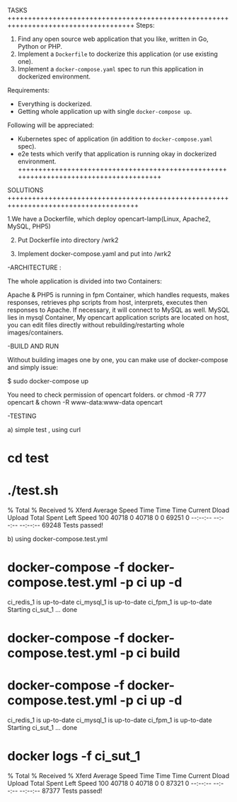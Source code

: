 TASKS
+++++++++++++++++++++++++++++++++++++++++++++++++++++++++++++++++++++++++++++++++++++
Steps:
1. Find any open source web application that you like, written in Go, Python or PHP.
2. Implement a `Dockerfile` to dockerize this application (or use existing one).
3. Implement a `docker-compose.yaml` spec to run this application in dockerized environment. 

Requirements:
- Everything is dockerized.
- Getting whole application up with single `docker-compose up`.

Following will be appreciated:
- Kubernetes spec of application (in addition to `docker-compose.yaml` spec).
- e2e tests which verify that application is running okay in dockerized environment.
++++++++++++++++++++++++++++++++++++++++++++++++++++++++++++++++++++++++++++++++++++++

SOLUTIONS
++++++++++++++++++++++++++++++++++++++++++++++++++++++++++++++++++++++++++++++++++++++

1.We have a Dockerfile, which deploy opencart-lamp(Linux, Apache2, MySQL, PHP5)

2. Put Dockerfile into directory /wrk2

3. Implement docker-compose.yaml and put into /wrk2

-ARCHITECTURE :

The whole application is divided into two Containers:

Apache & PHP5  is running in fpm Container, which handles requests, makes responses, retrieves php scripts from host, interprets, executes then responses to Apache. If necessary, it will connect to MySQL as well.
MySQL lies in mysql Container,
My opencart application scripts are located on host, you can edit files directly without rebuilding/restarting whole images/containers.

-BUILD AND RUN

Without building images one by one, you can make use of docker-compose and simply issue:

$ sudo docker-compose up

You need to check permission of opencart folders. or chmod -R 777 opencart & chown -R www-data:www-data opencart

-TESTING

a) simple test , using curl

# cd test

# ./test.sh

  % Total    % Received % Xferd  Average Speed   Time    Time     Time  Current
                                 Dload  Upload   Total   Spent    Left  Speed
100 40718    0 40718    0     0  69251      0 --:--:-- --:--:-- --:--:-- 69248
Tests passed!

b) using docker-compose.test.yml 

# docker-compose -f docker-compose.test.yml -p ci up -d
ci_redis_1 is up-to-date
ci_mysql_1 is up-to-date
ci_fpm_1 is up-to-date
Starting ci_sut_1 ... done

# docker-compose -f docker-compose.test.yml -p ci build

# docker-compose -f docker-compose.test.yml -p ci up -d
ci_redis_1 is up-to-date
ci_mysql_1 is up-to-date
ci_fpm_1 is up-to-date
Starting ci_sut_1 ... done

# docker logs -f ci_sut_1
  % Total    % Received % Xferd  Average Speed   Time    Time     Time  Current
                                 Dload  Upload   Total   Spent    Left  Speed
100 40718    0 40718    0     0  87321      0 --:--:-- --:--:-- --:--:-- 87377
Tests passed!

